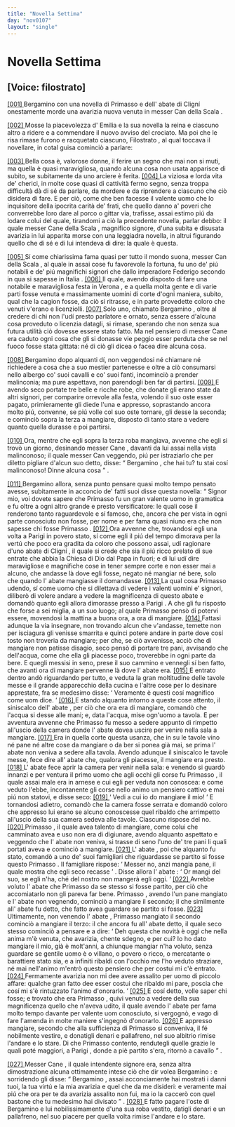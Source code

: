 ```yaml
---
title: "Novella Settima"
day: "nov0107"
layout: "single"
---
```

<div id="nov0107" type="novella" who="filostrato">
 <h1>
  Novella Settima
 </h1>
 <p>
  <h2>
   [Voice: filostrato]
  </h2>
 </p>
 <argument>
  <p>
   <a href="{{ site.baseurl }}enDecameron/nov0107#p01070001">
    [001]
   </a>
   <name persref="bergamino" type="person">
    Bergamino
   </name>
   con una novella di
   <name persref="primasso" type="person">
    Primasso
   </name>
   e dell'
   <name persref="abatecligni" type="person">
    abate di Clign&iacute;
   </name>
   onestamente morde una avarizia nuova venuta in messer
   <name persref="canescala" type="person">
    Can della Scala
   </name>
   .
  </p>
 </argument>
 <div3 type="commentary" who="author">
  <p>
   <a href="{{ site.baseurl }}enDecameron/nov0107#p01070002">
    [002]
   </a>
   Mosse la piacevolezza d'
   <name persref="emilia" type="person">
    Emilia
   </name>
   e la sua novella la reina e ciascuno altro a ridere e a commendare il nuovo avviso del crociato. Ma poi che le risa rimase furono e racquetato ciascuno,
   <name persref="filostrato" type="person">
    Filostrato
   </name>
   , al qual toccava il novellare, in cotal guisa cominci&ograve; a parlare:
  </p>
 </div3>
 <div3 type="commentary" who="filostrato">
  <p>
   <a href="{{ site.baseurl }}enDecameron/nov0107#p01070003">
    [003]
   </a>
   Bella cosa &egrave;, valorose donne, il ferire un segno che mai non si muti, ma quella &egrave; quasi maravigliosa, quando alcuna cosa non usata apparisce di subito, se subitamente da uno arciere &egrave; ferita.
   <a href="{{ site.baseurl }}enDecameron/nov0107#p01070004">
    [004]
   </a>
   La viziosa e lorda vita de' cherici, in molte cose quasi di cattivit&agrave; fermo segno, senza troppa difficult&agrave; d&agrave; di s&eacute; da parlare, da mordere e da riprendere a ciascuno che ci&ograve; disidera di fare. E per ci&ograve;, come che ben facesse il valente uomo che lo inquisitore della ipocrita carit&agrave; de' frati, che quello danno a' poveri che converrebbe loro dare al porco o gittar via, trafisse, assai estimo pi&uacute; da lodare colui del quale, tirandomi a ci&ograve; la precedente novella, parlar debbo: il quale messer
   <name persref="canescala" type="person">
    Cane della Scala
   </name>
   , magnifico signore, d'una subita e disusata avarizia in lui apparita morse con una leggiadra novella, in altrui figurando quello che di s&eacute; e di lui intendeva di dire: la quale &egrave; questa.
  </p>
 </div3>
 <p>
  <a href="{{ site.baseurl }}enDecameron/nov0107#p01070005">
   [005]
  </a>
  S&iacute; come chiarissima fama quasi per tutto il mondo suona, messer
  <name persref="canescala" type="person">
   Can della Scala
  </name>
  , al quale in assai cose fu favorevole la fortuna, fu uno de' pi&uacute; notabili e de' pi&uacute; magnifichi signori che dallo imperadore
  <name persref="federicoii" type="person">
   Federigo secondo
  </name>
  in qua si sapesse in
  <name placeref="italia" type="place">
   Italia
  </name>
  .
  <a href="{{ site.baseurl }}enDecameron/nov0107#p01070006">
   [006]
  </a>
  Il quale, avendo disposto di fare una notabile e maravigliosa festa in
  <name placeref="verona" type="place">
   Verona
  </name>
  , e a quella molta gente e di varie parti fosse venuta e massimamente uomini di corte d'ogni maniera, subito, qual che la cagion fosse, da ci&ograve; si ritrasse, e in parte provedette coloro che venuti v'erano e licenziolli.
  <a href="{{ site.baseurl }}enDecameron/nov0107#p01070007">
   [007]
  </a>
  Solo uno, chiamato
  <name persref="bergamino" type="person">
   Bergamino
  </name>
  , oltre al credere di chi non l'ud&iacute; presto parlatore e ornato, senza essere d'alcuna cosa proveduto o licenzia datagli, si rimase, sperando che non senza sua futura utilit&agrave; ci&ograve; dovesse essere stato fatto. Ma nel pensiero di messer
  <name persref="canescala" type="person">
   Cane
  </name>
  era caduto ogni cosa che gli si donasse vie peggio esser perduta che se nel fuoco fosse stata gittata: n&eacute; di ci&ograve; gli dicea o facea dire alcuna cosa.
 </p>
 <p>
  <a href="{{ site.baseurl }}enDecameron/nov0107#p01070008">
   [008]
  </a>
  <name persref="bergamino" type="person">
   Bergamino
  </name>
  dopo alquanti d&iacute;, non veggendosi n&eacute; chiamare n&eacute; richiedere a cosa che a suo mestier partenesse e oltre a ci&ograve; consumarsi nello albergo co' suoi cavalli e co' suoi fanti, incominci&ograve; a prender malinconia; ma pure aspettava, non parendogli ben far di partirsi.
  <a href="{{ site.baseurl }}enDecameron/nov0107#p01070009">
   [009]
  </a>
  E avendo seco portate tre belle e ricche robe, che donate gli erano state da altri signori, per comparire orrevole alla festa, volendo il suo oste esser pagato, primieramente gli diede l'una e appresso, soprastando ancora molto pi&uacute;, convenne, se pi&uacute; volle col suo oste tornare, gli desse la seconda; e cominci&ograve; sopra la terza a mangiare, disposto di tanto stare a vedere quanto quella durasse e poi partirsi.
 </p>
 <p>
  <a href="{{ site.baseurl }}enDecameron/nov0107#p01070010">
   [010]
  </a>
  Ora, mentre che egli sopra la terza roba mangiava, avvenne che egli si trov&ograve; un giorno, desinando messer
  <name persref="canescala" type="person">
   Cane
  </name>
  , davanti da lui assai nella vista malinconoso; il quale messer
  <name persref="canescala" type="person">
   Can
  </name>
  veggendo, pi&uacute; per istraziarlo che per diletto pigliare d'alcun suo detto, disse:
  <q direct="unspecified" who="canescala">
   <name persref="bergamino" type="person">
    Bergamino
   </name>
   , che hai tu? tu stai cos&iacute; malinconoso! Dinne alcuna cosa
  </q>
  .
 </p>
 <p>
  <a href="{{ site.baseurl }}enDecameron/nov0107#p01070011">
   [011]
  </a>
  <name persref="bergamino" type="person">
   Bergamino
  </name>
  allora, senza punto pensare quasi molto tempo pensato avesse, subitamente in acconcio de' fatti suoi disse questa novella:
  <q direct="unspecified" type="novella" who="bergamino">
   Signor mio, voi dovete sapere che
   <name persref="primasso" type="person">
    Primasso
   </name>
   fu un gran valente uomo in gramatica e fu oltre a ogni altro grande e presto versificatore: le quali cose il renderono tanto raguardevole e s&iacute; famoso, che, ancora che per vista in ogni parte conosciuto non fosse, per nome e per fama quasi niuno era che non sapesse chi fosse
   <name persref="primasso" type="person">
    Primasso
   </name>
   .
   <a href="{{ site.baseurl }}enDecameron/nov0107#p01070012">
    [012]
   </a>
   Ora avvenne che, trovandosi egli una volta a
   <name placeref="parigi" type="place">
    Parigi
   </name>
   in povero stato, s&iacute; come egli il pi&uacute; del tempo dimorava per la vert&uacute; che poco era gradita da coloro che possono assai, ud&iacute; ragionare d'uno
   <name persref="abatecligni" type="person">
    abate di Clign&iacute;
   </name>
   , il quale si crede che sia il pi&uacute; ricco prelato di sue entrate che abbia la Chiesa di Dio dal Papa in fuori; e di lui ud&iacute; dire maravigliose e magnifiche cose in tener sempre corte e non esser mai a alcuno, che andasse l&agrave; dove egli fosse, negato n&eacute; mangiar n&eacute; bere, solo che quando l'
   <name persref="abatecligni" type="person">
    abate
   </name>
   mangiasse il domandasse.
   <a href="{{ site.baseurl }}enDecameron/nov0107#p01070013">
    [013]
   </a>
   La qual cosa
   <name persref="primasso" type="person">
    Primasso
   </name>
   udendo, s&iacute; come uomo che si dilettava di vedere i valenti uomini e' signori, diliber&ograve; di volere andare a vedere la magnificenza di questo
   <name persref="abatecligni" type="person">
    abate
   </name>
   e domand&ograve; quanto egli allora dimorasse presso a
   <name placeref="parigi" type="place">
    Parigi
   </name>
   . A che gli fu risposto che forse a sei miglia, a un suo luogo; al quale
   <name persref="primasso" type="person">
    Primasso
   </name>
   pens&ograve; di potervi essere, movendosi la mattina a buona ora, a ora di mangiare.
   <a href="{{ site.baseurl }}enDecameron/nov0107#p01070014">
    [014]
   </a>
   Fattasi adunque la via insegnare, non trovando alcun che v'andasse, temette non per isciagura gli venisse smarrita e quinci potere andare in parte dove cos&iacute; tosto non troveria da mangiare; per che, se ci&ograve; avvenisse, acci&ograve; che di mangiare non patisse disagio, seco pens&ograve; di portare tre pani, avvisando che dell'acqua, come che ella gli piacesse poco, troverebbe in ogni parte da bere. E quegli messisi in seno, prese il suo cammino e vennegli s&iacute; ben fatto, che avanti ora di mangiare pervenne l&agrave; dove l'
   <name persref="abatecligni" type="person">
    abate
   </name>
   era.
   <a href="{{ site.baseurl }}enDecameron/nov0107#p01070015">
    [015]
   </a>
   E entrato dentro and&ograve; riguardando per tutto, e veduta la gran moltitudine delle tavole messe e il grande apparecchio della cucina e l'altre cose per lo desinare apprestate, fra se medesimo disse:
   <q direct="unspecified" type="internalmonologue" who="primasso">
    Veramente &egrave; questi cos&iacute; magnifico come uom dice.
   </q>
   <a href="{{ site.baseurl }}enDecameron/nov0107#p01070016">
    [016]
   </a>
   E stando alquanto intorno a queste cose attento, il siniscalco dell'
   <name persref="abatecligni" type="person">
    abate
   </name>
   , per ci&ograve; che ora era di mangiare, comand&ograve; che l'acqua si desse alle mani; e, data l'acqua, mise ogn'uomo a tavola. E per avventura avvenne che
   <name persref="primasso" type="person">
    Primasso
   </name>
   fu messo a sedere appunto di rimpetto all'uscio della camera donde l'
   <name persref="abatecligni" type="person">
    abate
   </name>
   dovea uscire per venire nella sala a mangiare.
   <a href="{{ site.baseurl }}enDecameron/nov0107#p01070017">
    [017]
   </a>
   Era in quella corte questa usanza, che in su le tavole vino n&eacute; pane n&eacute; altre cose da mangiare o da ber si ponea gi&agrave; mai, se prima l'
   <name persref="abatecligni" type="person">
    abate
   </name>
   non veniva a sedere alla tavola. Avendo adunque il siniscalco le tavole messe, fece dire all'
   <name persref="abatecligni" type="person">
    abate
   </name>
   che, qualora gli piacesse, il mangiare era presto.
   <a href="{{ site.baseurl }}enDecameron/nov0107#p01070018">
    [018]
   </a>
   L'
   <name persref="abatecligni" type="person">
    abate
   </name>
   fece aprir la camera per venir nella sala: e venendo si guard&ograve; innanzi e per ventura il primo uomo che agli occhi gli corse fu
   <name persref="primasso" type="person">
    Primasso
   </name>
   , il quale assai male era in arnese e cui egli per veduta non conoscea: e come veduto l'ebbe, incontanente gli corse nello animo un pensiero cattivo e mai pi&uacute; non statovi, e disse seco:
   <a href="{{ site.baseurl }}enDecameron/nov0107#p01070019">
    [019]
   </a>
   <q direct="unspecified" type="internalmonologue" who="abatecligni">
    Vedi a cui io do mangiare il mio!
   </q>
   E tornandosi adietro, comand&ograve; che la camera fosse serrata e domand&ograve; coloro che appresso lui erano se alcuno conoscesse quel ribaldo che arrimpetto all'uscio della sua camera sedeva alle tavole. Ciascuno rispose del no.
   <a href="{{ site.baseurl }}enDecameron/nov0107#p01070020">
    [020]
   </a>
   <name persref="primasso" type="person">
    Primasso
   </name>
   , il quale avea talento di mangiare, come colui che camminato avea e uso non era di digiunare, avendo alquanto aspettato e veggendo che l'
   <name persref="abatecligni" type="person">
    abate
   </name>
   non veniva, si trasse di seno l'uno de' tre pani li quali portati aveva e cominci&ograve; a mangiare.
   <a href="{{ site.baseurl }}enDecameron/nov0107#p01070021">
    [021]
   </a>
   L'
   <name persref="abatecligni" type="person">
    abate
   </name>
   , poi che alquanto fu stato, comand&ograve; a uno de' suoi famigliari che riguardasse se partito si fosse questo
   <name persref="primasso" type="person">
    Primasso
   </name>
   . Il famigliare rispose:
   <q direct="unspecified">
    Messer no, anzi mangia pane, il quale mostra che egli seco recasse
   </q>
   . Disse allora l'
   <name persref="abatecligni" type="person">
    abate
   </name>
   :
   <q direct="unspecified" who="abatecligni">
    Or mangi del suo, se egli n'ha, ch&eacute; del nostro non manger&agrave; egli oggi.
   </q>
   <a href="{{ site.baseurl }}enDecameron/nov0107#p01070022">
    [022]
   </a>
   Avrebbe voluto l'
   <name persref="abatecligni" type="person">
    abate
   </name>
   che
   <name persref="primasso" type="person">
    Primasso
   </name>
   da se stesso si fosse partito, per ci&ograve; che accomiatarlo non gli pareva far bene.
   <name persref="primasso" type="person">
    Primasso
   </name>
   , avendo l'un pane mangiato e l'
   <name persref="abatecligni" type="person">
    abate
   </name>
   non vegnendo, cominci&ograve; a mangiare il secondo; il che similmente all'
   <name persref="abatecligni" type="person">
    abate
   </name>
   fu detto, che fatto avea guardare se partito si fosse.
   <a href="{{ site.baseurl }}enDecameron/nov0107#p01070023">
    [023]
   </a>
   Ultimamente, non venendo l'
   <name persref="abatecligni" type="person">
    abate
   </name>
   ,
   <name persref="primasso" type="person">
    Primasso
   </name>
   mangiato il secondo cominci&ograve; a mangiare il terzo: il che ancora fu all'
   <name persref="abatecligni" type="person">
    abate
   </name>
   detto, il quale seco stesso cominci&ograve; a pensare e a dire:
   <q direct="unspecified" who="abatecligni">
    Deh questa che novit&agrave; &egrave; oggi che nella anima m'&egrave; venuta, che avarizia, chente sdegno, e per cui? Io ho dato mangiare il mio, gi&agrave; &egrave; molt'anni, a chiunque mangiar n'ha voluto, senza guardare se gentile uomo &egrave; o villano, o povero o ricco, o mercatante o barattiere stato sia, e a infiniti ribaldi con l'occhio me l'ho veduto straziare, n&eacute; mai nell'animo m'entr&ograve; questo pensiero che per costui mi c'&egrave; entrato.
    <a href="{{ site.baseurl }}enDecameron/nov0107#p01070024">
     [024]
    </a>
    Fermamente avarizia non mi dee avere assalito per uomo di piccolo affare: qualche gran fatto dee esser costui che ribaldo mi pare, poscia che cos&iacute; mi s'&egrave; rintuzzato l'animo d'onorarlo.
   </q>
   <a href="{{ site.baseurl }}enDecameron/nov0107#p01070025">
    [025]
   </a>
   E cos&iacute; detto, volle saper chi fosse; e trovato che era
   <name persref="primasso" type="person">
    Primasso
   </name>
   , quivi venuto a vedere della sua magnificenza quello che n'aveva udito, il quale avendo l'
   <name persref="abatecligni" type="person">
    abate
   </name>
   per fama molto tempo davante per valente uom conosciuto, si vergogn&ograve;, e vago di fare l'amenda in molte maniere s'ingegn&ograve; d'onorarlo.
   <a href="{{ site.baseurl }}enDecameron/nov0107#p01070026">
    [026]
   </a>
   E appresso mangiare, secondo che alla sufficienza di
   <name persref="primasso" type="person">
    Primasso
   </name>
   si conveniva, il f&eacute; nobilmente vestire, e donatigli denari e pallafreno, nel suo albitrio rimise l'andare e lo stare. Di che
   <name persref="primasso" type="person">
    Primasso
   </name>
   contento, rendutegli quelle grazie le quali pot&eacute; maggiori, a
   <name placeref="parigi" type="place">
    Parigi
   </name>
   , donde a pi&egrave; partito s'era, ritorn&ograve; a cavallo
  </q>
  .
 </p>
 <p>
  <a href="{{ site.baseurl }}enDecameron/nov0107#p01070027">
   [027]
  </a>
  Messer
  <name persref="canescala" type="person">
   Cane
  </name>
  , il quale intendente signore era, senza altra dimostrazione alcuna ottimamente intese ci&ograve; che dir volea
  <name persref="bergamino" type="person">
   Bergamino
  </name>
  : e sorridendo gli disse:
  <q direct="unspecified" who="canescala">
   <name persref="bergamino" type="person">
    Bergamino
   </name>
   , assai acconciamente hai mostrati i danni tuoi, la tua virt&uacute; e la mia avarizia e quel che da me disideri: e veramente mai pi&uacute; che ora per te da avarizia assalito non fui, ma io la caccer&ograve; con quel bastone che tu medesimo hai divisato
  </q>
  .
  <a href="{{ site.baseurl }}enDecameron/nov0107#p01070028">
   [028]
  </a>
  E fatto pagare l'oste di
  <name persref="bergamino" type="person">
   Bergamino
  </name>
  e lui nobilissimamente d'una sua roba vestito, datigli denari e un pallafreno, nel suo piacere per quella volta rimise l'andare e lo stare.
 </p>
</div>